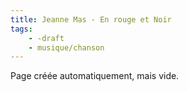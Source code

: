 ```yaml
---
title: Jeanne Mas - En rouge et Noir
tags:
    - -draft
    - musique/chanson
---
```


Page créée automatiquement, mais vide.
